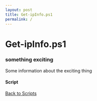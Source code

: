 ```yaml
---
layout: post
title: Get-ipInfo.ps1
permalink: /
---
```


# Get-ipInfo.ps1

### something exciting

Some information about the exciting thing

#### Script

<script src="https://gist-it.appspot.com/github.com/BanterBoy/scripts-blog/blob/master/PowerShell/CmdLets/Get-ipInfo.ps1"></script>

<a href="/scripts.html">Back to Scripts</a>


